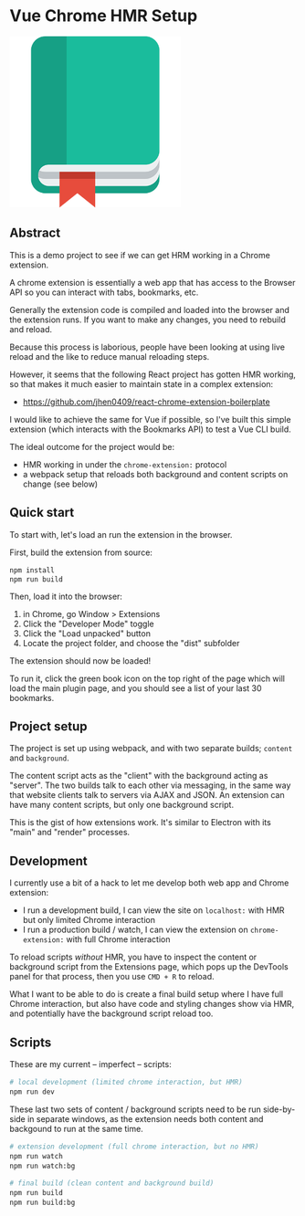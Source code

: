 # Vue Chrome HMR Setup

<img src="public/assets/logo.png" height="300" />

## Abstract

This is a demo project to see if we can get HRM working in a Chrome extension.

A chrome extension is essentially a web app that has access to the Browser API so you can interact with tabs, bookmarks, etc.

Generally the extension code is compiled and loaded into the browser and the extension runs. If you want to make any changes, you need to rebuild and reload.

Because this process is laborious, people have been looking at using live reload and the like to reduce manual reloading steps.

However, it seems that the following React project has gotten HMR working, so that makes it much easier to maintain state in a complex extension:

- https://github.com/jhen0409/react-chrome-extension-boilerplate

I would like to achieve the same for Vue if possible, so I've built this simple extension (which interacts with the Bookmarks API) to test a Vue CLI build.

The ideal outcome for the project would be:

- HMR working in under the `chrome-extension:` protocol
- a webpack setup that reloads both background and content scripts on change (see below)

## Quick start

To start with, let's load an run the extension in the browser.

First, build the extension from source:

```
npm install
npm run build
```

Then, load it into the browser:

1. in Chrome, go Window > Extensions
2. Click the "Developer Mode" toggle
3. Click the "Load unpacked" button
4. Locate the project folder, and choose the "dist" subfolder

The extension should now be loaded!

To run it, click the green book icon on the top right of the page which will load the main plugin page, and you should see a list of your last 30 bookmarks.

## Project setup

The project is set up using webpack, and with two separate builds; `content` and `background`.

The content script acts as the "client" with the background acting as "server". The two builds talk to each other via messaging, in the same way that website clients talk to servers via AJAX and JSON. An extension can have many content scripts, but only one background script.

This is the gist of how extensions work. It's similar to Electron with its "main" and "render" processes.


## Development


I currently use a bit of a hack to let me develop both web app and Chrome extension:

- I run a development build, I can view the site on `localhost:` with HMR but only limited Chrome interaction
- I run a production build / watch, I can view the extension on `chrome-extension:` with full Chrome interaction

To reload scripts *without* HMR, you have to inspect the content or background script from the Extensions page, which pops up the DevTools panel for that process, then you use `CMD + R` to reload.

What I want to be able to do is create a final build setup where I have full Chrome interaction, but also have code and styling changes show via HMR, and potentially have the background script reload too.


## Scripts

These are my current – imperfect – scripts:

```bash
# local development (limited chrome interaction, but HMR)
npm run dev
```

These last two sets of content / background scripts need to be run side-by-side in separate windows, as the extension needs both content and backgound to run at the same time.

```bash
# extension development (full chrome interaction, but no HMR)
npm run watch
npm run watch:bg
```

```bash
# final build (clean content and background build)
npm run build
npm run build:bg
```

